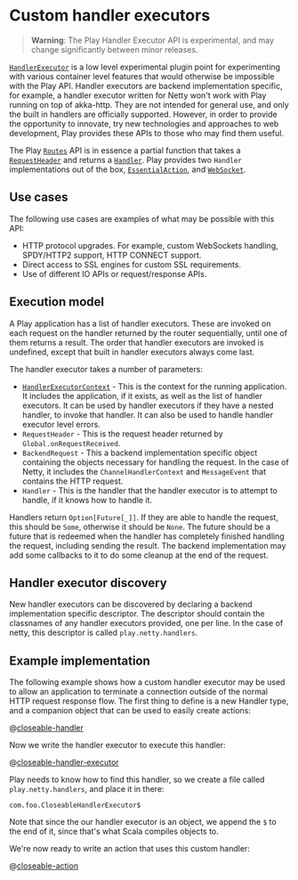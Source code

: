 <!--- Copyright (C) 2009-2013 Typesafe Inc. <http://www.typesafe.com> -->
# Custom handler executors

> **Warning**: The Play Handler Executor API is experimental, and may change significantly between minor releases.

[`HandlerExecutor`](api/scala/index.html#play.core.system.HandlerExecutor) is a low level experimental plugin point for experimenting with various container level features that would otherwise be impossible with the Play API.  Handler executors are backend implementation specific, for example, a handler executor written for Netty won't work with Play running on top of akka-http.  They are not intended for general use, and only the built in handlers are officially supported.  However, in order to provide the opportunity to innovate, try new technologies and approaches to web development, Play provides these APIs to those who may find them useful.

The Play [`Routes`](api/scala/index.html#play.core.Router$$Routes) API is in essence a partial function that takes a [`RequestHeader`](api/scala/index.html#play.api.mvc.RequestHeader) and returns a [`Handler`](api/scala/index.html#play.api.mvc.Handler).  Play provides two `Handler` implementations out of the box, [`EssentialAction`](api/scala/index.html#play.api.mvc.EssentialAction), and [`WebSocket`](api/scala/index.html#play.api.mvc.WebSocket).

## Use cases

The following use cases are examples of what may be possible with this API:

* HTTP protocol upgrades.  For example, custom WebSockets handling, SPDY/HTTP2 support, HTTP CONNECT support.
* Direct access to SSL engines for custom SSL requirements.
* Use of different IO APIs or request/response APIs.

## Execution model

A Play application has a list of handler executors.  These are invoked on each request on the handler returned by the router sequentially, until one of them returns a result.  The order that handler executors are invoked is undefined, except that built in handler executors always come last.

The handler executor takes a number of parameters:

* [`HandlerExecutorContext`](api/scala/index.html#play.core.system.HandlerExecutorContext) - This is the context for the running application.  It includes the application, if it exists, as well as the list of handler executors.  It can be used by handler executors if they have a nested handler, to invoke that handler.  It can also be used to handle handler executor level errors.
* `RequestHeader` - This is the request header returned by `Global.onRequestReceived`.
* `BackendRequest` - This a backend implementation specific object containing the objects necessary for handling the request.  In the case of Netty, it includes the `ChannelHandlerContext` and `MessageEvent` that contains the HTTP request.
* `Handler` - This is the handler that the handler executor is to attempt to handle, if it knows how to handle it.

Handlers return `Option[Future[_]]`.  If they are able to handle the request, this should be `Some`, otherwise it should be `None`.  The future should be a future that is redeemed when the handler has completely finished handling the request, including sending the result.  The backend implementation may add some callbacks to it to do some cleanup at the end of the request.

## Handler executor discovery

New handler executors can be discovered by declaring a backend implementation specific descriptor.  The descriptor should contain the classnames of any handler executors provided, one per line.  In the case of netty, this descriptor is called `play.netty.handlers`.

## Example implementation

The following example shows how a custom handler executor may be used to allow an application to terminate a connection outside of the normal HTTP request response flow.  The first thing to define is a new Handler type, and a companion object that can be used to easily create actions:

@[closeable-handler](code/HandlerExecutors.scala)

Now we write the handler executor to execute this handler:

@[closeable-handler-executor](code/HandlerExecutors.scala)

Play needs to know how to find this handler, so we create a file called `play.netty.handlers`, and place it in there:

```
com.foo.CloseableHandlerExecutor$
```

Note that since the our handler executor is an object, we append the `$` to the end of it, since that's what Scala compiles objects to.

We're now ready to write an action that uses this custom handler:

@[closeable-action](code/HandlerExecutors.scala)
